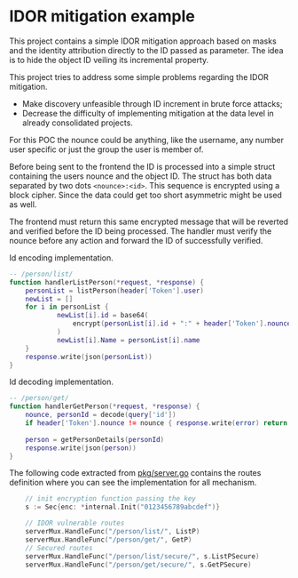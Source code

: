 # IDOR mitigation example

This project contains a simple IDOR mitigation approach based on masks and the identity attribution directly to the ID passed as parameter. The idea is to hide the object ID veiling its incremental property.

This project tries to address some simple problems regarding the IDOR mitigation.
- Make discovery unfeasible through ID increment in brute force attacks;
- Decrease the difficulty of implementing mitigation at the data level in already consolidated projects.

For this POC the nounce could be anything, like the username, any number user specific or just the group the user is member of.

Before being sent to the frontend the ID is processed into a simple struct containing the users nounce and the object ID. The struct has both data separated by two dots `<nounce>:<id>`. This sequence is encrypted using a block cipher. Since the data could get too short asymmetric might be used as well.

The frontend must return this same encrypted message that will be reverted and verified before the ID being processed. The handler must verify the nounce before any action and forward the ID of successfully verified.

Id encoding implementation.
```lua
-- /person/list/
function handlerListPerson(*request, *response) {
	personList = listPerson(header['Token'].user)
	newList = []
	for i in personList {
    	    newList[i].id = base64(
        	    encrypt(personList[i].id + ":" + header['Token'].nounce)
    	    )
    	    newList[i].Name = personList[i].name
	}
	response.write(json(personList))
}
```

Id decoding implementation.
```lua
-- /person/get/
function handlerGetPerson(*request, *response) {
    nounce, personId = decode(query['id'])
    if header['Token'].nounce != nounce { response.write(error) return }
    
    person = getPersonDetails(personId)
    response.write(json(person))
}
```

The following code extracted from [pkg/server.go](pkg/server.go) contains the routes definition where you can see the implementation for all mechanism.
```go
	// init encryption function passing the key
	s := Sec{enc: *internal.Init("0123456789abcdef")}

	// IDOR vulnerable routes
	serverMux.HandleFunc("/person/list/", ListP)
	serverMux.HandleFunc("/person/get/", GetP)
	// Secured routes
	serverMux.HandleFunc("/person/list/secure/", s.ListPSecure)
	serverMux.HandleFunc("/person/get/secure/", s.GetPSecure)
```